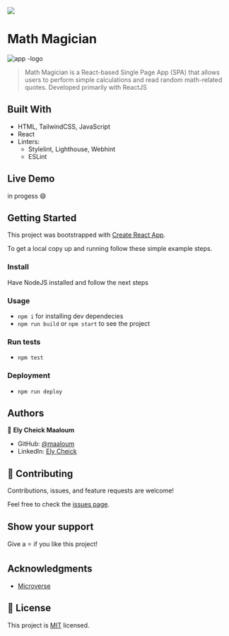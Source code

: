 ![](https://img.shields.io/badge/Microverse-blueviolet)

# Math Magician
![app -logo]()

> Math Magician is a React-based Single Page App (SPA) that allows users to perform simple calculations and read random math-related quotes. Developed primarily with ReactJS


## Built With

- HTML, TailwindCSS, JavaScript
- React
- Linters:
  - Stylelint, Lighthouse, Webhint
  - ESLint

## Live Demo

in progess :smile:


## Getting Started

This project was bootstrapped with [Create React App](https://github.com/facebook/create-react-app).


To get a local copy up and running follow these simple example steps.

### Install
Have NodeJS installed and follow the next steps
### Usage
- `npm i` for installing dev dependecies
- `npm run build` or `npm start` to see the project
### Run tests
- `npm test`
### Deployment
- `npm run deploy`


## Authors

👤 **Ely Cheick Maaloum**

- GitHub: [@maaloum](https://github.com/maaloum)
- LinkedIn: [Ely Cheick](https://www.linkedin.com/in/ely-cheikh-maaloum-075a79135/)

## 🤝 Contributing

Contributions, issues, and feature requests are welcome!

Feel free to check the [issues page](../../issues/).

## Show your support

Give a ⭐️ if you like this project!

## Acknowledgments

- [Microverse](https://microverse.org)

## 📝 License

This project is [MIT](./MIT.md) licensed.
